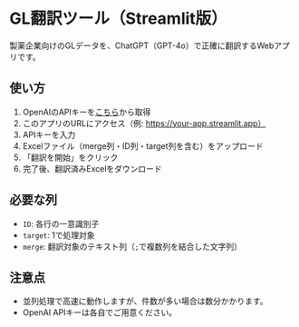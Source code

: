 # GL翻訳ツール（Streamlit版）

製薬企業向けのGLデータを、ChatGPT（GPT-4o）で正確に翻訳するWebアプリです。

## 使い方

1. OpenAIのAPIキーを[こちら](https://platform.openai.com/account/api-keys)から取得
2. このアプリのURLにアクセス（例: https://your-app.streamlit.app）
3. APIキーを入力
4. Excelファイル（merge列・ID列・target列を含む）をアップロード
5. 「翻訳を開始」をクリック
6. 完了後、翻訳済みExcelをダウンロード

## 必要な列

- `ID`: 各行の一意識別子
- `target`: 1で処理対象
- `merge`: 翻訳対象のテキスト列（`;`で複数列を結合した文字列）

## 注意点

- 並列処理で高速に動作しますが、件数が多い場合は数分かかります。
- OpenAI APIキーは各自でご用意ください。
